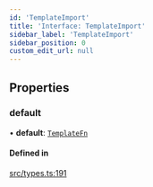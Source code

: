 ```yaml
---
id: 'TemplateImport'
title: 'Interface: TemplateImport'
sidebar_label: 'TemplateImport'
sidebar_position: 0
custom_edit_url: null
---
```


## Properties

### default

• **default**: [`TemplateFn`](../modules.md#templatefn)

#### Defined in

[src/types.ts:191](https://github.com/pantheon-systems/decoupled-kit-js/blob/c3dc8b3da/packages/create-pantheon-decoupled-kit/src/types.ts#L191)
